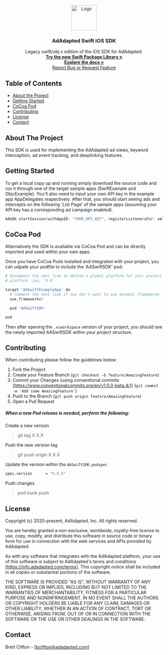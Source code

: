 <!-- PROJECT LOGO -->
<br />
<p align="center">
  <a href="https://github.com/othneildrew/Best-README-Template">
    <img src="https://docs.adadapted.com/images/adadapted-logo.svg" alt="Logo" width="80" height="80">
  </a>

<p align="center">
  <h3 align="center">AdAdapted Swift iOS SDK</h3>

  <p align="center">
    Legacy swift/obj c edition of the iOS SDK for AdAdapted.
    <br />
    <a href="https://github.com/adadaptedinc/adadapted-swift-sdk"><strong>Try the new Swift Package Library »</strong></a>
    <br />
    <a href="https://docs.adadapted.com/#/"><strong>Explore the docs »</strong></a>
    <br />
    <a href="https://github.com/adadaptedinc/ios-swift-sdk/issues">Report Bug or Request Feature</a>
  </p>
</p>


<!-- TABLE OF CONTENTS -->
## Table of Contents

* [About the Project](#about-the-project)
* [Getting Started](#getting-started)
* [CoCoa Pod](#cocoa-pod)
* [Contributing](#contributing)
* [License](#license)
* [Contact](#contact)


<!-- ABOUT THE PROJECT -->
## About The Project

This SDK is used for implementing the AdAdapted ad views, keyword interception, ad event tracking, and deeplinking features.

<!-- GETTING STARTED -->
## Getting Started

To get a local copy up and running simply download the source code and run it through one of the target sample apps (SwiftExample and ObjcExample). You'll also need to input your own API key in the example app AppDelegates respectively. After that, you should start seeing ads and intercepts on the following 'List Page' of the sample apps (assuming your API key has a corresponding ad campaign enabled).

```swift
AASDK.startSession(withAppID: "YOUR_API_KEY", registerListenersFor: self, options: options)
```

<!-- COCOA POD -->
## CoCoa Pod

Alternatively the SDK is available via CoCoa Pod and can be directly imported and used within your own apps. 

Once you have CoCoa Pods installed and integrated with your project, you can udpate your podfile to include the 'AASwiftSDK' pod:

```sh
# Uncomment the next line to define a global platform for your project
# platform :ios, '9.0'

target 'AASwiftExampleApp' do
  # Comment the next line if you don't want to use dynamic frameworks
  use_frameworks!

  pod 'AASwiftSDK'

end
```

Then after opening the `.xcworkspace` version of your project, you should see the newly imported AASwiftSDK within your project structure.

<!-- CONTRIBUTING -->
## Contributing

When contributing please follow the guidelines below:

1. Fork the Project
2. Create your Feature Branch (`git checkout -b feature/AmazingFeature`)
3. Commit your Changes (using conventional commits [https://www.conventionalcommits.org/en/v1.0.0-beta.4/]) (`git commit -m 'Add some AmazingFeature'`)
4. Push to the Branch (`git push origin feature/AmazingFeature`)
5. Open a Pull Request

##### When a new Pod release is needed, perform the following:


Create a new version
> git tag X.X.X

Push the new version tag
> git push origin X.X.X

Update the version within the `AASwiftSDK.podspec` 
```sh
spec.version      = "X.X.X"
```
Push changes
> pod trunk push


<!-- LICENSE -->
## License

Copyright (c) 2020-present, AdAdapted, Inc. All rights reserved.

You are hereby granted a non-exclusive, worldwide, royalty-free license to use,
copy, modify, and distribute this software in source code or binary form for use
in connection with the web services and APIs provided by AdAdapted.

As with any software that integrates with the AdAdapted platform, your use of
this software is subject to AdAdapted's terms and conditions
[https://info.adadapted.com/terms]. This copyright notice shall be included
in all copies or substantial portions of the software.

THE SOFTWARE IS PROVIDED "AS IS", WITHOUT WARRANTY OF ANY KIND, EXPRESS OR
IMPLIED, INCLUDING BUT NOT LIMITED TO THE WARRANTIES OF MERCHANTABILITY, FITNESS
FOR A PARTICULAR PURPOSE AND NONINFRINGEMENT. IN NO EVENT SHALL THE AUTHORS OR
COPYRIGHT HOLDERS BE LIABLE FOR ANY CLAIM, DAMAGES OR OTHER LIABILITY, WHETHER
IN AN ACTION OF CONTRACT, TORT OR OTHERWISE, ARISING FROM, OUT OF OR IN
CONNECTION WITH THE SOFTWARE OR THE USE OR OTHER DEALINGS IN THE SOFTWARE.

<!-- CONTACT -->
## Contact

Brett Clifton - [bclifton@adadapted.com]


<!-- MARKDOWN LINKS & IMAGES -->
<!-- https://www.markdownguide.org/basic-syntax/#reference-style-links -->
[contributors-shield]: https://img.shields.io/github/contributors/github_username/repo.svg?style=flat-square
[contributors-url]: https://github.com/github_username/repo/graphs/contributors
[forks-shield]: https://img.shields.io/github/forks/github_username/repo.svg?style=flat-square
[forks-url]: https://github.com/github_username/repo/network/members
[stars-shield]: https://img.shields.io/github/stars/github_username/repo.svg?style=flat-square
[stars-url]: https://github.com/github_username/repo/stargazers
[issues-shield]: https://img.shields.io/github/issues/github_username/repo.svg?style=flat-square
[issues-url]: https://github.com/github_username/repo/issues
[license-shield]: https://img.shields.io/github/license/github_username/repo.svg?style=flat-square
[license-url]: https://github.com/github_username/repo/blob/master/LICENSE.txt
[linkedin-shield]: https://img.shields.io/badge/-LinkedIn-black.svg?style=flat-square&logo=linkedin&colorB=555
[linkedin-url]: https://linkedin.com/in/github_username
[product-screenshot]: images/screenshot.png
